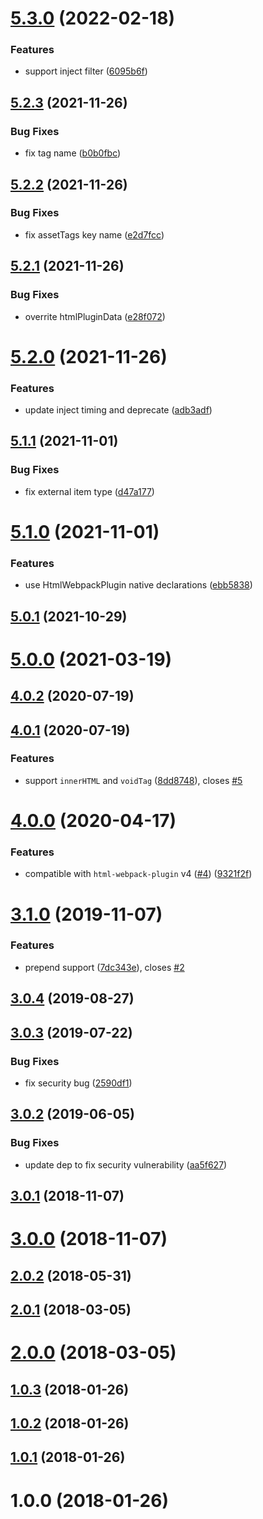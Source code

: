 # [5.3.0](https://github.com/kagawagao/html-webpack-inject-plugin/compare/v5.2.3...v5.3.0) (2022-02-18)


### Features

* support inject filter ([6095b6f](https://github.com/kagawagao/html-webpack-inject-plugin/commit/6095b6ffc901c4a14fdd0915aa7b7db8e0522725))



## [5.2.3](https://github.com/kagawagao/html-webpack-inject-plugin/compare/v5.2.2...v5.2.3) (2021-11-26)


### Bug Fixes

* fix tag name ([b0b0fbc](https://github.com/kagawagao/html-webpack-inject-plugin/commit/b0b0fbc4629b25b6060a6f65c2989d75a641e041))



## [5.2.2](https://github.com/kagawagao/html-webpack-inject-plugin/compare/v5.2.1...v5.2.2) (2021-11-26)


### Bug Fixes

* fix assetTags key name ([e2d7fcc](https://github.com/kagawagao/html-webpack-inject-plugin/commit/e2d7fcc6aa65364aab5ebf0118c9adfacbff2c8e))



## [5.2.1](https://github.com/kagawagao/html-webpack-inject-plugin/compare/v5.2.0...v5.2.1) (2021-11-26)


### Bug Fixes

* overrite htmlPluginData ([e28f072](https://github.com/kagawagao/html-webpack-inject-plugin/commit/e28f07218f24bef85715db1b3803a6777e9438ba))



# [5.2.0](https://github.com/kagawagao/html-webpack-inject-plugin/compare/v5.1.1...v5.2.0) (2021-11-26)


### Features

* update inject timing and deprecate ([adb3adf](https://github.com/kagawagao/html-webpack-inject-plugin/commit/adb3adf4abe7f99bdad911193ac73b9f20f517ea))



## [5.1.1](https://github.com/kagawagao/html-webpack-inject-plugin/compare/v5.1.0...v5.1.1) (2021-11-01)


### Bug Fixes

* fix external item type ([d47a177](https://github.com/kagawagao/html-webpack-inject-plugin/commit/d47a17700430c2a669dee81b5a710e9e23d01d03))



# [5.1.0](https://github.com/kagawagao/html-webpack-inject-plugin/compare/v5.0.1...v5.1.0) (2021-11-01)


### Features

* use HtmlWebpackPlugin native declarations ([ebb5838](https://github.com/kagawagao/html-webpack-inject-plugin/commit/ebb583843b269355d87004539dc2bd549b196cd1))



## [5.0.1](https://github.com/kagawagao/html-webpack-inject-plugin/compare/v5.0.0...v5.0.1) (2021-10-29)



# [5.0.0](https://github.com/kagawagao/html-webpack-inject-plugin/compare/v4.0.2...v5.0.0) (2021-03-19)



## [4.0.2](https://github.com/kagawagao/html-webpack-inject-plugin/compare/v4.0.1...v4.0.2) (2020-07-19)



## [4.0.1](https://github.com/kagawagao/html-webpack-inject-plugin/compare/v4.0.0...v4.0.1) (2020-07-19)


### Features

* support `innerHTML` and `voidTag` ([8dd8748](https://github.com/kagawagao/html-webpack-inject-plugin/commit/8dd8748f58e87549fb33885dfbe42e8dea6491f5)), closes [#5](https://github.com/kagawagao/html-webpack-inject-plugin/issues/5)



# [4.0.0](https://github.com/kagawagao/html-webpack-inject-plugin/compare/v3.1.0...v4.0.0) (2020-04-17)


### Features

* compatible with `html-webpack-plugin` v4 ([#4](https://github.com/kagawagao/html-webpack-inject-plugin/issues/4)) ([9321f2f](https://github.com/kagawagao/html-webpack-inject-plugin/commit/9321f2f714c2b1d799200175893dae8fdc430303))



# [3.1.0](https://github.com/kagawagao/html-webpack-inject-plugin/compare/v3.0.4...v3.1.0) (2019-11-07)


### Features

* prepend support ([7dc343e](https://github.com/kagawagao/html-webpack-inject-plugin/commit/7dc343e1915567b56aa1baf8372ab2d899fe84e9)), closes [#2](https://github.com/kagawagao/html-webpack-inject-plugin/issues/2)



## [3.0.4](https://github.com/kagawagao/html-webpack-inject-plugin/compare/v3.0.3...v3.0.4) (2019-08-27)



## [3.0.3](https://github.com/kagawagao/html-webpack-inject-plugin/compare/v3.0.2...v3.0.3) (2019-07-22)


### Bug Fixes

* fix security bug ([2590df1](https://github.com/kagawagao/html-webpack-inject-plugin/commit/2590df1a55b8763378f3d1d54229e11d46c6d2ee))



## [3.0.2](https://github.com/kagawagao/html-webpack-inject-plugin/compare/v3.0.1...v3.0.2) (2019-06-05)


### Bug Fixes

* update dep to fix security vulnerability ([aa5f627](https://github.com/kagawagao/html-webpack-inject-plugin/commit/aa5f62793b590601f21d910a805fa146c528aff1))



## [3.0.1](https://github.com/kagawagao/html-webpack-inject-plugin/compare/v3.0.0...v3.0.1) (2018-11-07)



# [3.0.0](https://github.com/kagawagao/html-webpack-inject-plugin/compare/v2.0.2...v3.0.0) (2018-11-07)



## [2.0.2](https://github.com/kagawagao/html-webpack-inject-plugin/compare/v2.0.1...v2.0.2) (2018-05-31)



## [2.0.1](https://github.com/kagawagao/html-webpack-inject-plugin/compare/v2.0.0...v2.0.1) (2018-03-05)



# [2.0.0](https://github.com/kagawagao/html-webpack-inject-plugin/compare/v1.0.3...v2.0.0) (2018-03-05)



## [1.0.3](https://github.com/kagawagao/html-webpack-inject-plugin/compare/v1.0.2...v1.0.3) (2018-01-26)



## [1.0.2](https://github.com/kagawagao/html-webpack-inject-plugin/compare/v1.0.1...v1.0.2) (2018-01-26)



## [1.0.1](https://github.com/kagawagao/html-webpack-inject-plugin/compare/v1.0.0...v1.0.1) (2018-01-26)



# 1.0.0 (2018-01-26)



